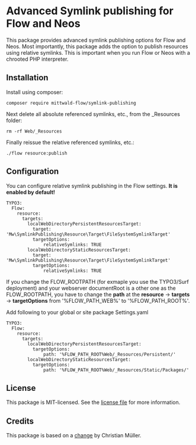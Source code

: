 Advanced Symlink publishing for Flow and Neos
=============================================

This package provides advanced symlink publishing options for Flow and Neos.
Most importantly, this package adds the option to publish resources using relative symlinks.
This is important when you run Flow or Neos with a chrooted PHP interpreter.

Installation
------------

Install using composer:

    composer require mittwald-flow/symlink-publishing

Next delete all absolute referenced symlinks, etc., from the _Resources folder:

    rm -rf Web/_Resources

Finally reissue the relative referenced symlinks, etc.:

    ./flow resource:publish

Configuration
-------------

You can configure relative symlink publishing in the Flow settings.
**It is enabled by default!**

	TYPO3:
	  Flow:
		resource:
		  targets:
			localWebDirectoryPersistentResourcesTarget:
			  target: 'Mw\SymlinkPublishing\Resource\Target\FileSystemSymlinkTarget'
			  targetOptions:
				  relativeSymlinks: TRUE
			localWebDirectoryStaticResourcesTarget:
			  target: 'Mw\SymlinkPublishing\Resource\Target\FileSystemSymlinkTarget'
			  targetOptions:
				  relativeSymlinks: TRUE

If you change the FLOW_ROOTPATH (for exmaple you use the TYPO3/Surf deployment) and your webserver documentRoot is a other one as the FLOW_ROOTPATH, you have to change the **path** at the **resource** -> **targets** -> **targetOptions**
from '%FLOW_PATH_WEB%' to '%FLOW_PATH_ROOT%'.

Add following to your global or site package Settings.yaml

	TYPO3:
	  Flow:
		resource:
		  targets:
			localWebDirectoryPersistentResourcesTarget:
			  targetOptions:
				  path: '%FLOW_PATH_ROOT%Web/_Resources/Persistent/'
			localWebDirectoryStaticResourcesTarget:
			  targetOptions:
				  path: '%FLOW_PATH_ROOT%Web/_Resources/Static/Packages/'

License
-------

This package is MIT-licensed. See the [license file](LICENSE) for more information.

Credits
-------

This package is based on a [change](https://review.typo3.org/30519) by Christian Müller.
